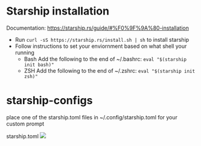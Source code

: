 # Starship installation
Documentation: https://starship.rs/guide/#%F0%9F%9A%80-installation <br>

- Run ```curl -sS https://starship.rs/install.sh | sh``` to install starship <br>
- Follow instructions to set your enviornment based on what shell your running
  - Bash Add the following to the end of ~/.bashrc: ```eval "$(starship init bash)"```
  - ZSH Add the following to the end of ~/.zshrc: ```eval "$(starship init zsh)"```

# starship-configs
place one of the starship.toml files in ~/.config/starship.toml for your custom prompt 

starship.toml
![](https://github.com/Yabbo/starship-configs/images/starship.png)
